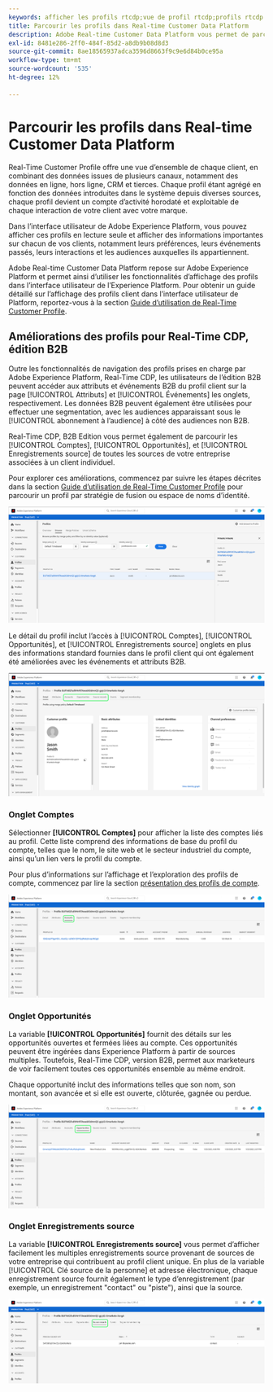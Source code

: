 ```yaml
---
keywords: afficher les profils rtcdp;vue de profil rtcdp;profils rtcdp
title: Parcourir les profils dans Real-time Customer Data Platform
description: Adobe Real-time Customer Data Platform vous permet de parcourir les données de Real-time Customer Profile à l’aide de l’interface utilisateur de Adobe Experience Platform.
exl-id: 8481e286-2ff0-484f-85d2-a8db9b08d8d3
source-git-commit: 8ae18565937adca3596d8663f9c9e6d84b0ce95a
workflow-type: tm+mt
source-wordcount: '535'
ht-degree: 12%

---
```



# Parcourir les profils dans Real-time Customer Data Platform

Real-Time Customer Profile offre une vue d’ensemble de chaque client, en combinant des données issues de plusieurs canaux, notamment des données en ligne, hors ligne, CRM et tierces. Chaque profil étant agrégé en fonction des données introduites dans le système depuis diverses sources, chaque profil devient un compte d’activité horodaté et exploitable de chaque interaction de votre client avec votre marque.

Dans l’interface utilisateur de Adobe Experience Platform, vous pouvez afficher ces profils en lecture seule et afficher des informations importantes sur chacun de vos clients, notamment leurs préférences, leurs événements passés, leurs interactions et les audiences auxquelles ils appartiennent.

Adobe Real-time Customer Data Platform repose sur Adobe Experience Platform et permet ainsi d’utiliser les fonctionnalités d’affichage des profils dans l’interface utilisateur de l’Experience Platform. Pour obtenir un guide détaillé sur l’affichage des profils client dans l’interface utilisateur de Platform, reportez-vous à la section [Guide d’utilisation de Real-Time Customer Profile](../../profile/ui/user-guide.md).

## Améliorations des profils pour Real-Time CDP, édition B2B

Outre les fonctionnalités de navigation des profils prises en charge par Adobe Experience Platform, Real-Time CDP, les utilisateurs de l’édition B2B peuvent accéder aux attributs et événements B2B du profil client sur la page [!UICONTROL Attributs] et [!UICONTROL Événements] les onglets, respectivement. Les données B2B peuvent également être utilisées pour effectuer une segmentation, avec les audiences apparaissant sous le [!UICONTROL abonnement à l’audience] à côté des audiences non B2B.

Real-Time CDP, B2B Edition vous permet également de parcourir les [!UICONTROL Comptes], [!UICONTROL Opportunités], et [!UICONTROL Enregistrements source] de toutes les sources de votre entreprise associées à un client individuel.

Pour explorer ces améliorations, commencez par suivre les étapes décrites dans la section [Guide d’utilisation de Real-Time Customer Profile](../../profile/ui/user-guide.md) pour parcourir un profil par stratégie de fusion ou espace de noms d’identité.

![](images/b2b-browse-profile.png)

Le détail du profil inclut l’accès à [!UICONTROL Comptes], [!UICONTROL Opportunités], et [!UICONTROL Enregistrements source] onglets en plus des informations standard fournies dans le profil client qui ont également été améliorées avec les événements et attributs B2B.

![](images/b2b-profile-detail.png)

### Onglet Comptes

Sélectionner **[!UICONTROL Comptes]** pour afficher la liste des comptes liés au profil. Cette liste comprend des informations de base du profil du compte, telles que le nom, le site web et le secteur industriel du compte, ainsi qu’un lien vers le profil du compte.

Pour plus d’informations sur l’affichage et l’exploration des profils de compte, commencez par lire la section [présentation des profils de compte](../accounts/account-profile-overview.md).

![](images/b2b-profile-accounts.png)

### Onglet Opportunités

La variable **[!UICONTROL Opportunités]** fournit des détails sur les opportunités ouvertes et fermées liées au compte. Ces opportunités peuvent être ingérées dans Experience Platform à partir de sources multiples. Toutefois, Real-Time CDP, version B2B, permet aux marketeurs de voir facilement toutes ces opportunités ensemble au même endroit.

Chaque opportunité inclut des informations telles que son nom, son montant, son avancée et si elle est ouverte, clôturée, gagnée ou perdue.

![](images/b2b-profile-opportunities.png)

### Onglet Enregistrements source

La variable **[!UICONTROL Enregistrements source]** vous permet d’afficher facilement les multiples enregistrements source provenant de sources de votre entreprise qui contribuent au profil client unique. En plus de la variable [!UICONTROL Clé source de la personne] et adresse électronique, chaque enregistrement source fournit également le type d’enregistrement (par exemple, un enregistrement &quot;contact&quot; ou &quot;piste&quot;), ainsi que la source.

![](images/b2b-profile-source-records.png)
